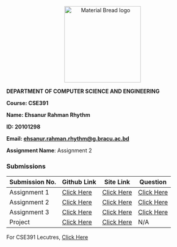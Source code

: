 <p align="center" style="margin-bottom: 0px !important;">
  <img width="200" src="https://upload.wikimedia.org/wikipedia/commons/thumb/1/1a/Brac_University_Logo.png/432px-Brac_University_Logo.png" alt="Material Bread logo" align="center">
</p>

**DEPARTMENT OF COMPUTER SCIENCE AND ENGINEERING**

**Course: CSE391**

**Name: Ehsanur Rahman Rhythm**

**ID: 20101298**

**Email: ehsanur.rahman.rhythm@g.bracu.ac.bd**

**Assignment Name**: Assignment 2

### Submissions

| **Submission No.** | Github Link | Site Link | Question |
| ----------- | ----------- | ----------- | ----------- |
| Assignment 1 | [Click Here](https://github.com/errhythm/CSE391A1) | [Click Here](https://errhythm.github.io/CSE391A1) | [Click Here](https://github.com/errhythm/CSE391A1/blob/master/Assignment%201.pdf) |
| Assignment 2 | [Click Here](https://github.com/errhythm/CSE391A2) | [Click Here](https://errhythm.github.io/CSE391A2) | [Click Here](https://github.com/errhythm/CSE391A2/blob/main/Assignment%202.pdf) |
| Assignment 3 | [Click Here](https://github.com/errhythm/CSE391A3) | [Click Here](https://cse391.rhyst.art) | [Click Here](https://github.com/errhythm/CSE391A3/blob/main/Question.pdf) |
| Project | [Click Here](https://github.com/errhythm/FacultyPedia) | [Click Here](https://faculty.rhyst.art) | N/A |


For CSE391 Lecutres, [Click Here](https://github.com/iamraufu/BRACUCSE391/tree/main/Lecture)
